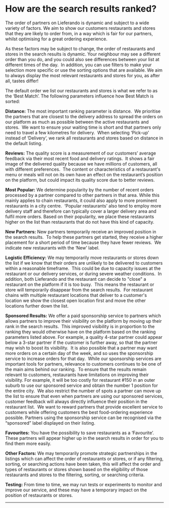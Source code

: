 How are the search results ranked?
==================================

The order of partners on Lieferando is dynamic and subject to a wide variety of factors. We aim to show our customers restaurants and stores that they are likely to order from, in a way which is fair for our partners, whilst optimising for a great ordering experience. 

As these factors may be subject to change, the order of restaurants and stores in the search results is dynamic. Your neighbour may see a different order than you do, and you could also see differences between your list at different times of the day.  In addition, you can use filters to make your selection more specific or use the sorting options that are available. We aim to always display the most relevant restaurants and stores for you, as after all, tastes differ!  
  
The default order we list our restaurants and stores is what we refer to as the ‘Best Match’. The following parameters influence how Best Match is sorted:

  
**Distance:** The most important ranking parameter is distance.  We prioritise the partners that are closest to the delivery address to spread the orders on our platform as much as possible between the active restaurants and stores.  We want to ensure your waiting time is short and that partners only need to travel a few kilometres for delivery.  When selecting ‘Pick-up’ instead of ‘Delivery’, we rank all restaurants and stores based on distance in the default listing.  
  
**Reviews:** The quality score is a measurement of our customers’ average feedback via their most recent food and delivery ratings.  It shows a fair image of the delivered quality because we have millions of customers, all with different preferences.  The content or characteristics of a restaurant's menu or meals will not on its own have an effect on the restaurant’s position on the platform, but could impact its quality score due to better reviews.

**Most Popular:** We determine popularity by the number of recent orders processed by a partner compared to other partners in that area. While this mainly applies to chain restaurants, it could also apply to more prominent restaurants in a city centre.  ‘Popular restaurants’ also tend to employ more delivery staff and therefore can typically cover a larger delivery area and fulfil more orders. Based on their popularity, we place these restaurants higher on the list than restaurants that do not have this kind of capacity.

**New Partners:** New partners temporarily receive an improved position in the search results.  To help these partners get started, they receive a higher placement for a short period of time because they have fewer reviews.  We indicate new restaurants with the ‘New’ label.

**Logistic Efficiency:** We may temporarily move restaurants or stores down the list if we know that their orders are unlikely to be delivered to customers within a reasonable timeframe.  This could be due to capacity issues at the restaurant or our delivery services, or during severe weather conditions.  In addition, both Lieferando and the restaurant can decide to "close" a restaurant on the platform if it is too busy.  This means the restaurant or store will temporarily disappear from the search results.  For restaurant chains with multiple restaurant locations that deliver to a customer's location we show the closest open location first and move the other locations further down the list.

**Sponsored Results:** We offer a paid sponsorship service to partners which allows partners to improve their visibility on the platform by moving up their rank in the search results.  This improved visibility is in proportion to the ranking they would otherwise have on the platform based on the ranking parameters listed above. For example, a quality 4-star partner could appear below a 3-star partner if the customer is further away, so that the partner may wish to boost its visibility.  It is also possible that a partner may want more orders on a certain day of the week, and so uses the sponsorship service to increase orders for that day.  While our sponsorship services are important tools for partners, relevance to customers continues to be one of the main aims behind our ranking.  To ensure that the results remain relevant to customers, restaurants have limitations on improving their visibility. For example, it will be too costly for restaurant #150 in an outer suburb to use our sponsored service and obtain the number 1 position for the entire city.  We also restrict the number of spots a partner can move up the list to ensure that even when partners are using our sponsored services, customer feedback will always directly influence their position in the restaurant list.  We want to reward partners that provide excellent service to customers while offering customers the best food-ordering experience possible. Partners using the sponsorship service can be recognised via the “sponsored” label displayed on their listing.  
  
**Favourites:** You have the possibility to save restaurants as a ‘Favourite’. These partners will appear higher up in the search results in order for you to find them more easily.  
  
**Other Factors:** We may temporarily promote strategic partnerships in the listings which can affect the order of restaurants or stores, or if any filtering, sorting, or searching actions have been taken, this will affect the order and types of restaurants or stores shown based on the eligibility of those restaurants and stores to the filtering, sorting, or searching criteria.  
  
**Testing:** From time to time, we may run tests or experiments to monitor and improve our service, and these may have a temporary impact on the position of restaurants or stores.

* * *